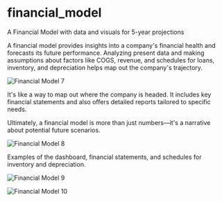# financial_model
A Financial Model with data and visuals for 5-year projections

A financial model provides insights into a company's financial health and forecasts its future performance. Analyzing present data and making assumptions about factors like COGS, revenue, and schedules for loans, inventory, and depreciation helps map out the company's trajectory.

![Financial Model 7](https://github.com/user-attachments/assets/8abc9cbc-8af1-47eb-80c0-18767901abcb)

It's like a way to map out where the company is headed. It includes key financial statements and also offers detailed reports tailored to specific needs.

Ultimately, a financial model is more than just numbers—it's a narrative about potential future scenarios.

![Financial Model 8](https://github.com/user-attachments/assets/0d183e84-f805-4128-8eb5-f393d3b153c1)

Examples of the dashboard, financial statements, and schedules for inventory and depreciation.

![Financial Model 9](https://github.com/user-attachments/assets/04f97844-25b4-4278-9d85-eef0833f69c9)

![Financial Model 10](https://github.com/user-attachments/assets/0e018422-71d7-4f7e-a352-7f1ba3de3368)
